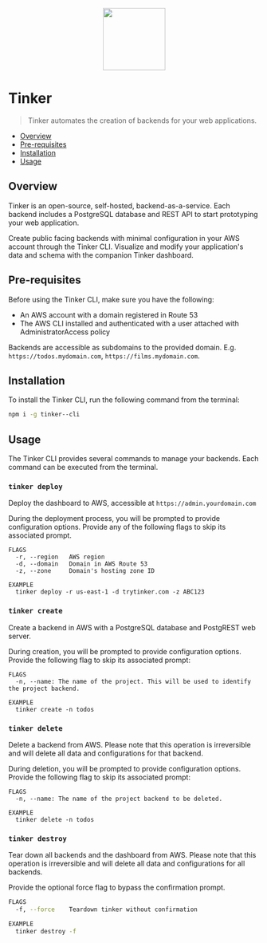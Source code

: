 <p align="center">
  <img width="125" height="125" src="https://github.com/tinker-base/tinker-dashboard/blob/27233f35469efd653eb95a6a0825a2a4231468d2/src/images/SVG%20Vector%20Files/tinker_logo.svg">
</p>

# Tinker
> Tinker automates the creation of backends for your web applications.
- [Overview](#overview)
- [Pre-requisites](#pre-requisites)
- [Installation](#installation)
- [Usage](#usage)
    
## Overview
Tinker is an open-source, self-hosted, backend-as-a-service. Each backend includes a PostgreSQL database and REST API to start prototyping your web application. 

Create public facing backends with minimal configuration in your AWS account through the Tinker CLI. Visualize and modify your application's data and schema with the companion Tinker dashboard.

## Pre-requisites
Before using the Tinker  CLI, make sure you have the following:
- An AWS account with a domain registered in Route 53
- The AWS CLI installed and authenticated with a user attached with AdministratorAccess policy

Backends are accessible as subdomains to the provided domain. E.g. `https://todos.mydomain.com`, `https://films.mydomain.com`.

## Installation
To install the Tinker CLI, run the following command from the terminal:
```sh
npm i -g tinker--cli
```

## Usage
The Tinker CLI provides several commands to manage your backends. Each command can be executed from the terminal.

### `tinker deploy`
Deploy the  dashboard to AWS, accessible at `https://admin.yourdomain.com` 

During the deployment process, you will be prompted to provide configuration options. Provide any of the following flags to skip its associated prompt.
```
FLAGS                                  
  -r, --region   AWS region                                       
  -d, --domain   Domain in AWS Route 53
  -z, --zone     Domain's hosting zone ID

EXAMPLE
  tinker deploy -r us-east-1 -d trytinker.com -z ABC123
```

### `tinker create`
Create a backend in AWS with a PostgreSQL database and PostgREST web server. 

During creation, you will be prompted to provide configuration options. Provide the following flag to skip its associated prompt:
```
FLAGS
  -n, --name: The name of the project. This will be used to identify the project backend.

EXAMPLE
  tinker create -n todos
```

### `tinker delete`
Delete a backend from AWS. Please note that this operation is irreversible and will delete all data and configurations for that backend. 

During deletion, you will be prompted to provide configuration options. Provide the following flag to skip its associated prompt:
```
FLAGS
  -n, --name: The name of the project backend to be deleted.

EXAMPLE
  tinker delete -n todos
```

### `tinker destroy`
Tear down all backends and the  dashboard from AWS. Please note that this operation is irreversible and will delete all data and configurations for all backends. 

Provide the optional force flag to bypass the confirmation prompt.
```sh
FLAGS
  -f, --force    Teardown tinker without confirmation

EXAMPLE
  tinker destroy -f
```
